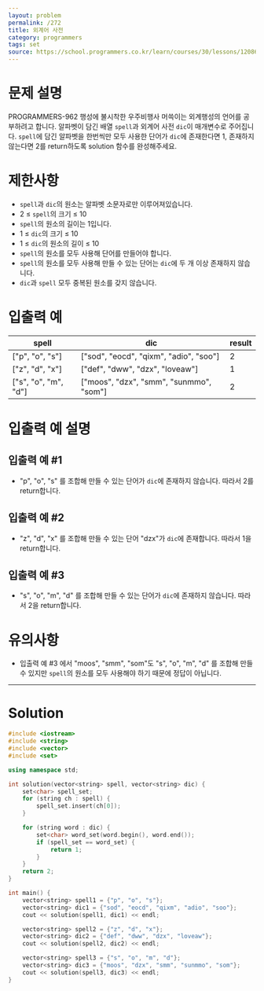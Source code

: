 ```yaml
---
layout: problem
permalink: /272
title: 외계어 사전
category: programmers
tags: set
source: https://school.programmers.co.kr/learn/courses/30/lessons/120869
---
```


# 문제 설명

PROGRAMMERS-962 행성에 불시착한 우주비행사 머쓱이는 외계행성의 언어를 공부하려고 합니다. 알파벳이 담긴 배열 `spell`과 외계어 사전 `dic`이 매개변수로 주어집니다. `spell`에 담긴 알파벳을 한번씩만 모두 사용한 단어가 `dic`에 존재한다면 1, 존재하지 않는다면 2를 return하도록 solution 함수를 완성해주세요.

# 제한사항

- `spell`과 `dic`의 원소는 알파벳 소문자로만 이루어져있습니다.
- 2 ≤ `spell`의 크기 ≤ 10
- `spell`의 원소의 길이는 1입니다.
- 1 ≤ `dic`의 크기 ≤ 10
- 1 ≤ `dic`의 원소의 길이 ≤ 10
- `spell`의 원소를 모두 사용해 단어를 만들어야 합니다.
- `spell`의 원소를 모두 사용해 만들 수 있는 단어는 `dic`에 두 개 이상 존재하지 않습니다.
- `dic`과 `spell` 모두 중복된 원소를 갖지 않습니다.

# 입출력 예

| spell | dic | result |
| --- | --- | --- |
| ["p", "o", "s"] | ["sod", "eocd", "qixm", "adio", "soo"] | 2 |
| ["z", "d", "x"] | ["def", "dww", "dzx", "loveaw"] | 1 |
| ["s", "o", "m", "d"] | ["moos", "dzx", "smm", "sunmmo", "som"] | 2 |

# 입출력 예 설명

## 입출력 예 #1

- "p", "o", "s" 를 조합해 만들 수 있는 단어가 `dic`에 존재하지 않습니다. 따라서 2를 return합니다.

## 입출력 예 #2

- "z", "d", "x" 를 조합해 만들 수 있는 단어 "dzx"가 `dic`에 존재합니다. 따라서 1을 return합니다.

## 입출력 예 #3

- "s", "o", "m", "d" 를 조합해 만들 수 있는 단어가 `dic`에 존재하지 않습니다. 따라서 2을 return합니다.

# 유의사항

- 입출력 예 #3 에서 "moos", "smm", "som"도 "s", "o", "m", "d" 를 조합해 만들 수 있지만 `spell`의 원소를 모두 사용해야 하기 때문에 정답이 아닙니다.

---

# Solution

```cpp
#include <iostream>
#include <string>
#include <vector>
#include <set>

using namespace std;

int solution(vector<string> spell, vector<string> dic) {
    set<char> spell_set;
    for (string ch : spell) {
        spell_set.insert(ch[0]);
    }

    for (string word : dic) {
        set<char> word_set(word.begin(), word.end());
        if (spell_set == word_set) {
            return 1;
        }
    }
    return 2;
}

int main() {
    vector<string> spell1 = {"p", "o", "s"};
    vector<string> dic1 = {"sod", "eocd", "qixm", "adio", "soo"};
    cout << solution(spell1, dic1) << endl;

    vector<string> spell2 = {"z", "d", "x"};
    vector<string> dic2 = {"def", "dww", "dzx", "loveaw"};
    cout << solution(spell2, dic2) << endl;

    vector<string> spell3 = {"s", "o", "m", "d"};
    vector<string> dic3 = {"moos", "dzx", "smm", "sunmmo", "som"};
    cout << solution(spell3, dic3) << endl;
}
```
